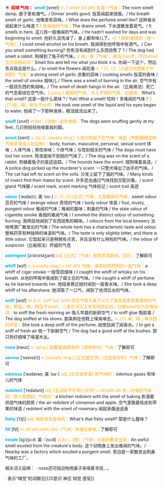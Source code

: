 ☀ <font color="red">**闻嗅 气味：**</font>
<font color="sky blue">**smell**</font> [smel] 
<font color="orange">vi. 1 smell (of sth) 有某一气味：</font>The room smelt damp. 屋子里有潮气。/ Dinner smells good. 饭菜闻起来很香。/ His breath smelt of garlic. 他嘴里有蒜味。/ What does the perfume smell like? 这种香水闻起来什么味道？<font color="orange">2 有难闻的气味：</font>The drains smell. 下水道散发着臭气。/ It smells in here. 这儿有一股难闻的气味。/ He hadn’t washed for days and was beginning to smell. 他好久没洗澡了，身上都有味儿了。<font color="orange">vt. 1 闻到或嗅到（某一气味）：</font>I could smell alcohol on his breath. 我闻得到他呼吸中有酒气。/ Can you smell something burning? 你有没有闻到什么东西烧焦了？/ The dog had smelt a rabbit. 狗嗅到了兔子的气味。<font color="orange">2 闻，嗅（气味），相当于sniff，不过smell仅为及物动词：</font>Smell this and tell me what you think it is. 你闻一下这个，然后告诉我这是什么。/ to smell the flowers 闻花香 <font color="orange">n. 1 [C, U]（人或动物用鼻子所闻的）气味：</font>a strong smell of garlic 浓重的蒜味 / cooking smells 饭菜的香味 / the smell of smoke 烟味儿 / There was a smell of burning in the air. 空气中有一股烧东西的焦煳味。/ The smell of death hangs in the air.（比喻用法）死亡的气息萦绕在空气中。<font color="orange">2 [sing.] 难闻的气味，令人不快的气味，如臭味：</font>What’s that smell? 这是一股什么臭味？/ Yuk! What a smell! 哎哟！多难闻的气味！<font color="orange">3 [C] 闻，嗅，相当于sniff：</font>He took one smell of the liquid and his eyes began to water. 他闻了一下那种液体，眼泪就流出来了。
                      
<font color="sky blue">**snuff**</font> [snʌf]
<font color="orange">vt.&vi.（动物）出生地嗅：</font>The dogs were snuffing gently at my feet. 几只狗轻轻地嗅着我的脚。

<font color="sky blue">**scent**</font> [sent]
<font color="orange">n. [U, C, usually sing.] 人或动物留下的气味、臭迹（狗能跟随这种气味来寻找人和动物）：</font>body, human, masculine, personal, sexual scent 体味；人体气味；男性体味；个体气味；与性别相关的气味 / The dogs must have lost her scent. 狗准是闻不到她的气味了。/ The dog was on the scent of a rabbit. 狗循着兔子的臭迹追踪。/ The hounds have the scent. 猎狗嗅着臭迹。/ A police dog picked up the murderer's scent. 一只警犬嗅出了凶手的气味。/ The cat had left its scent on the sofa. 沙发上留下了猫的气味。/ Many kinds of insect find their mates by scent. 许多昆虫通过气味找到交配对象。/ scent gland 气味腺 / scent mark, scent marking 气味标记 / scent trail 臭迹
           
<font color="sky blue">**odour**</font> [ˈəʊdə(r); 美 ˈoʊ-]
<font color="orange">n. [C, U] [正式] 气味，尤指难闻的气味：</font>sweet odour 芬芳的气味 / strange odour 奇怪的气味 / body odour 体臭 / foul, musty, pungent odour 难闻的气味；难闻的霉味；刺鼻的气味 / the stale odour of cigarette smoke 香烟的难闻气味 / I smelled the distinct odour of something burning. 我明显地闻到了东西烧焦的糊味。/ odours from the local brewery 当地啤酒厂散发出的气味 / The whole herb has a characteristic taste and odour. 整株药草有种独特的味道和气味。/ The taste is only slightly bitter, and there is little odour. 它尝起来只是稍微有点苦，并且没有什么特别的气味。/ the odour of suspicion（比喻用法）怀疑的气息                 

<font color="sky blue">**astringent**</font> [əˈstrɪndʒənt]
<font color="orange">adj. [正式]（气味）微苦而清新的、涩的：</font>了解即可      

<font color="sky blue">**whiff**</font> [wɪf]
<font color="orange">n. [usually sing.] ~ (of sth) 气味，通常指短时间的一股气味：</font>a whiff of cigar smoke 一股雪茄烟味 / I caught the whiff of whisky on his breath. 从他的呼吸中我闻到了威士忌的气味。/ He caught a whiff of perfume as he leaned towards her. 他探身靠近她时闻到一股香水味。/ She took a deep whiff of his aftershave. 她深吸了一口气，闻到了他须后水的气味。

<font color="sky blue">**sniff**</font> [snɪf] 
<font color="orange">vt.＆vi. sniff (at) (sth) 将空气吸入鼻子以为了发现或享受某事物的气味，即闻，嗅，相当于smell，二者在词义上未见明显区别，只是smell仅为及物动词：</font>to sniff the fresh morning air 吸入早晨的新鲜空气 / to sniff glue 吸胶毒 / The dog sniffed at his shoes. 那条狗在他鞋上嗅来嗅去。<font color="orange">n. [C] 闻，嗅；嗅东西的声音：</font>She took a deep sniff of the perfume. 她使劲闻了闻香水。/ to get a sniff of fresh air 吸一下新鲜空气 / The dog had a good sniff at the bushes. 那只狗仔细嗅了嗅灌木丛。

<font color="sky blue">**nose**</font> [nəʊz] 
<font color="orange">n. [sing.] 指葡萄酒典型的（或特有的）气味：</font>了解即可

<font color="sky blue">**savour**</font> [ˈseɪvə(r)] 
<font color="orange">n. [usually sing.] [正式或文学]（尤指美好的）气味：</font>了解即可
           
<font color="sky blue">**odorous**</font> [ˈəʊdərəs; 美 ˈoʊ-]
<font color="orange">adj. [文学或术语] 有气味的：</font>odorous gases 有味儿的气体          

<font color="sky blue">**redolent**</font> [ˈredələnt]
<font color="orange">adj. [名词前不可用] [文学] ~ of/with sth 有…的强烈气味的、使人联想起…气味的：</font>a kitchen redolent with the smell of baking 弥漫着烘焙气味的厨房 / the air redolent of cinnamon and apple. 空气里飘着桂皮和苹果的味道 / redolent with the scent of rosemary 闻起来像迷迭香
           
<font color="sky blue">**fishy**</font> [ˈfɪʃi]
<font color="orange">adj. 闻起来有鱼味的：</font>What's that fishy smell? 那是什么腥味？

<font color="sky blue">**fill**</font> [fɪl] 
<font color="orange">vt. fill sth (with sth)（气味）弥漫在某地：</font>了解即可
           
<font color="sky blue">**exude**</font> [ɪgˈzju:d; 美 -ˈzu:d]
<font color="orange">vt.&vi.（使）（气味）从某处散发出来：</font>An awful smell exuded from the creature's body. 这个动物身上发出难闻的气味。/ Nearby was a factory which exuded a pungent smell. 旁边是一家散发出刺鼻气味的工厂。

相关词义延伸：
· nose还可指动物用鼻子来嗅着寻找…。

· 表示“嗅觉”的词群见[[25意识 神志 知觉 感官]]
